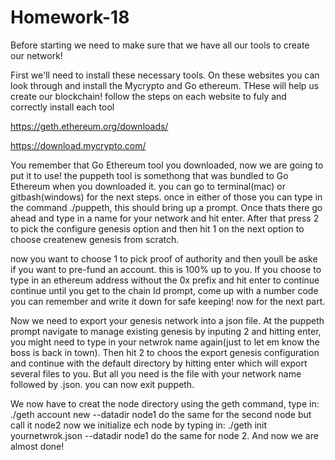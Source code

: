 # Homework-18

Before starting we need to make sure that we have all our tools to create our network!

First we'll need to install these necessary tools. On these websites you can look through and install the Mycrypto and Go ethereum. THese will help us create our blockchain! follow the steps on each website to fuly and correctly install each tool

https://geth.ethereum.org/downloads/

https://download.mycrypto.com/

You remember that Go Ethereum tool you downloaded, now we are going to put it to use!
the puppeth tool is somethong that was bundled to Go Ethereum when you downloaded it.
you can go to terminal(mac) or gitbash(windows) for the next steps.
once in either of those you can type in the command ./puppeth, this should bring up a prompt.
Once thats there go ahead and type in a name for your network and hit enter. After that press 2 to pick the configure genesis option  and then hit 1 on the next option to choose createnew genesis from scratch.
 
 now you want to choose 1 to pick proof of authority and then youll be aske if you want to pre-fund an account.
 this is 100% up to you. If you choose to type in an ethereum address without the 0x prefix and hit enter to continue
 continue until you get to the chain Id prompt, come up with a number code you can remember and write it down for safe keeping! now for the next part.
 
 Now we need to export your genesis network into a json file. At the puppeth prompt navigate to manage existing genesis by inputing 2 and hitting enter, you might need to type in your netwrok name again(just to let em know the boss is back in town).
Then hit 2 to choos the export genesis configuration and continue with the default directory by hitting enter which will export several files to you. But all you need is the file with your network name followed by .json. you can now exit puppeth.

We now have to creat the node directory using the geth command, type in:
./geth account new --datadir node1
do the same for the second node but call it node2
now we initialize ech node by typing in:
./geth init yournetwrok.json --datadir node1
do the same for node 2. And now we are almost done!

